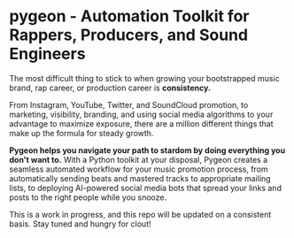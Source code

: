# pygeon - Automation Toolkit for Rappers, Producers, and Sound Engineers 

The most difficult thing to stick to when growing your bootstrapped music brand, rap career, or production career is **consistency.** 


From Instagram, YouTube, Twitter, and SoundCloud promotion, to marketing, visibility, branding, and using social media algorithms to your advantage to maximize exposure, there are a million different things that make up the formula for steady growth. 


**Pygeon helps you navigate your path to stardom by doing everything you don't want to.** 
With a Python toolkit at your disposal, Pygeon creates a seamless automated workflow for your music promotion process, from automatically sending beats and mastered tracks to appropriate mailing lists, to deploying AI-powered social media bots that spread your links and posts to the right people while you snooze. 

This is a work in progress, and this repo will be updated on a consistent basis. Stay tuned and hungry for clout! 


